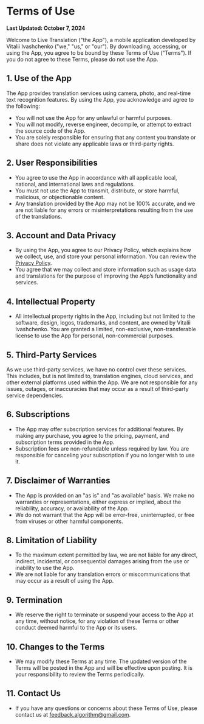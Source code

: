 # Terms of Use

**Last Updated: October 7, 2024**

Welcome to Live Translation ("the App"), a mobile application developed by Vitalii Ivashchenko ("we," "us," or "our"). By downloading, accessing, or using the App, you agree to be bound by these Terms of Use ("Terms"). If you do not agree to these Terms, please do not use the App.

## 1. Use of the App

The App provides translation services using camera, photo, and real-time text recognition features. By using the App, you acknowledge and agree to the following:

- You will not use the App for any unlawful or harmful purposes.
- You will not modify, reverse engineer, decompile, or attempt to extract the source code of the App.
- You are solely responsible for ensuring that any content you translate or share does not violate any applicable laws or third-party rights.

## 2. User Responsibilities

- You agree to use the App in accordance with all applicable local, national, and international laws and regulations.
- You must not use the App to transmit, distribute, or store harmful, malicious, or objectionable content.
- Any translation provided by the App may not be 100% accurate, and we are not liable for any errors or misinterpretations resulting from the use of the translations.

## 3. Account and Data Privacy

- By using the App, you agree to our Privacy Policy, which explains how we collect, use, and store your personal information. You can review the [Privacy Policy](https://github.com/v-ivashchenko/Privacy-Policy/blob/main/Live%20Translation/LiveTranslation%20-%20Privacy%20Policy.md).
- You agree that we may collect and store information such as usage data and translations for the purpose of improving the App’s functionality and services.

## 4. Intellectual Property

- All intellectual property rights in the App, including but not limited to the software, design, logos, trademarks, and content, are owned by Vitalii Ivashchenko. You are granted a limited, non-exclusive, non-transferable license to use the App for personal, non-commercial purposes.

## 5. Third-Party Services

As we use third-party services, we have no control over these services. This includes, but is not limited to, translation engines, cloud services, and other external platforms used within the App. We are not responsible for any issues, outages, or inaccuracies that may occur as a result of third-party service dependencies.

## 6. Subscriptions

- The App may offer subscription services for additional features. By making any purchase, you agree to the pricing, payment, and subscription terms provided in the App.
- Subscription fees are non-refundable unless required by law. You are responsible for canceling your subscription if you no longer wish to use it.

## 7. Disclaimer of Warranties

- The App is provided on an "as is" and "as available" basis. We make no warranties or representations, either express or implied, about the reliability, accuracy, or availability of the App.
- We do not warrant that the App will be error-free, uninterrupted, or free from viruses or other harmful components.

## 8. Limitation of Liability

- To the maximum extent permitted by law, we are not liable for any direct, indirect, incidental, or consequential damages arising from the use or inability to use the App.
- We are not liable for any translation errors or miscommunications that may occur as a result of using the App.

## 9. Termination

- We reserve the right to terminate or suspend your access to the App at any time, without notice, for any violation of these Terms or other conduct deemed harmful to the App or its users.

## 10. Changes to the Terms

- We may modify these Terms at any time. The updated version of the Terms will be posted in the App and will be effective upon posting. It is your responsibility to review the Terms periodically.

## 11. Contact Us

- If you have any questions or concerns about these Terms of Use, please contact us at feedback.algorithm@gmail.com.

